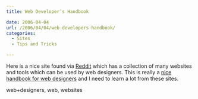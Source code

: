 ```yaml
---
title: Web Developer’s Handbook

date: 2006-04-04
url: /2006/04/04/web-developers-handbook/
categories:
  - Sites
  - Tips and Tricks

---
```

Here is a nice site found via [Reddit][1] which has a collection of many websites and tools which can be used by web designers. This is really a [nice handbook for web designers][2] and I need to learn a lot from these sites.
  
<tags>web+designers, web, websites</tags>

 [1]: http://www.reddit.com
 [2]: http://www.alvit.de/handbook/index.php